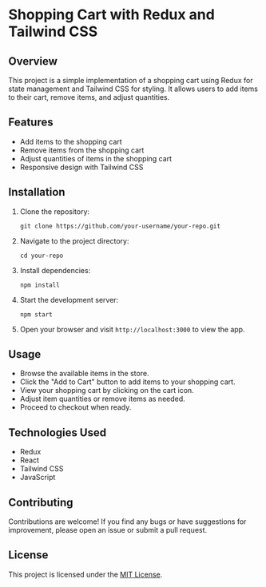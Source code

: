 
# Shopping Cart with Redux and Tailwind CSS

## Overview
This project is a simple implementation of a shopping cart using Redux for state management and Tailwind CSS for styling. It allows users to add items to their cart, remove items, and adjust quantities.

## Features
- Add items to the shopping cart
- Remove items from the shopping cart
- Adjust quantities of items in the shopping cart
- Responsive design with Tailwind CSS

## Installation
1. Clone the repository:
   ```
   git clone https://github.com/your-username/your-repo.git
   ```
2. Navigate to the project directory:
   ```
   cd your-repo
   ```
3. Install dependencies:
   ```
   npm install
   ```
4. Start the development server:
   ```
   npm start
   ```
5. Open your browser and visit `http://localhost:3000` to view the app.

## Usage
- Browse the available items in the store.
- Click the "Add to Cart" button to add items to your shopping cart.
- View your shopping cart by clicking on the cart icon.
- Adjust item quantities or remove items as needed.
- Proceed to checkout when ready.

## Technologies Used
- Redux
- React
- Tailwind CSS
- JavaScript

## Contributing
Contributions are welcome! If you find any bugs or have suggestions for improvement, please open an issue or submit a pull request.

## License
This project is licensed under the [MIT License](LICENSE).


